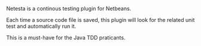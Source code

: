 
Netesta is a continous testing plugin for Netbeans.

Each time a source code file is saved, this plugin will look for the related unit test and automatically run it.

This is a must-have for the Java TDD praticants.